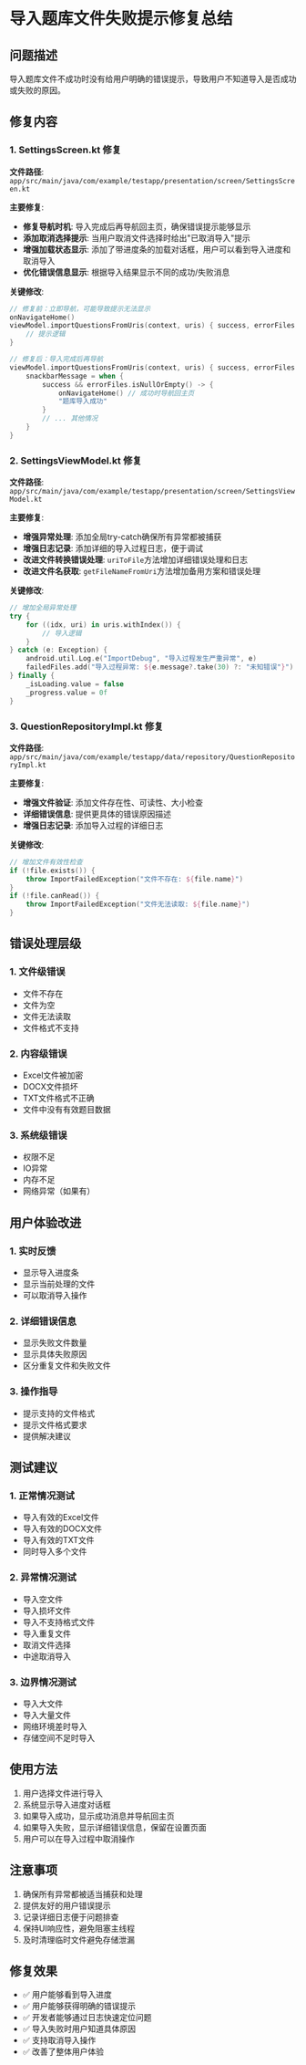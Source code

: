 # 导入题库文件失败提示修复总结

## 问题描述
导入题库文件不成功时没有给用户明确的错误提示，导致用户不知道导入是否成功或失败的原因。

## 修复内容

### 1. SettingsScreen.kt 修复
**文件路径**: `app/src/main/java/com/example/testapp/presentation/screen/SettingsScreen.kt`

**主要修复**:
- **修复导航时机**: 导入完成后再导航回主页，确保错误提示能够显示
- **添加取消选择提示**: 当用户取消文件选择时给出"已取消导入"提示
- **增强加载状态显示**: 添加了带进度条的加载对话框，用户可以看到导入进度和取消导入
- **优化错误信息显示**: 根据导入结果显示不同的成功/失败消息

**关键修改**:
```kotlin
// 修复前：立即导航，可能导致提示无法显示
onNavigateHome()
viewModel.importQuestionsFromUris(context, uris) { success, errorFiles ->
    // 提示逻辑
}

// 修复后：导入完成后再导航
viewModel.importQuestionsFromUris(context, uris) { success, errorFiles ->
    snackbarMessage = when {
        success && errorFiles.isNullOrEmpty() -> {
            onNavigateHome() // 成功时导航回主页
            "题库导入成功"
        }
        // ... 其他情况
    }
}
```

### 2. SettingsViewModel.kt 修复
**文件路径**: `app/src/main/java/com/example/testapp/presentation/screen/SettingsViewModel.kt`

**主要修复**:
- **增强异常处理**: 添加全局try-catch确保所有异常都被捕获
- **增强日志记录**: 添加详细的导入过程日志，便于调试
- **改进文件转换错误处理**: `uriToFile`方法增加详细错误处理和日志
- **改进文件名获取**: `getFileNameFromUri`方法增加备用方案和错误处理

**关键修改**:
```kotlin
// 增加全局异常处理
try {
    for ((idx, uri) in uris.withIndex()) {
        // 导入逻辑
    }
} catch (e: Exception) {
    android.util.Log.e("ImportDebug", "导入过程发生严重异常", e)
    failedFiles.add("导入过程异常: ${e.message?.take(30) ?: "未知错误"}")
} finally {
    _isLoading.value = false
    _progress.value = 0f
}
```

### 3. QuestionRepositoryImpl.kt 修复
**文件路径**: `app/src/main/java/com/example/testapp/data/repository/QuestionRepositoryImpl.kt`

**主要修复**:
- **增强文件验证**: 添加文件存在性、可读性、大小检查
- **详细错误信息**: 提供更具体的错误原因描述
- **增强日志记录**: 添加导入过程的详细日志

**关键修改**:
```kotlin
// 增加文件有效性检查
if (!file.exists()) {
    throw ImportFailedException("文件不存在: ${file.name}")
}
if (!file.canRead()) {
    throw ImportFailedException("文件无法读取: ${file.name}")
}
```

## 错误处理层级

### 1. 文件级错误
- 文件不存在
- 文件为空
- 文件无法读取
- 文件格式不支持

### 2. 内容级错误
- Excel文件被加密
- DOCX文件损坏
- TXT文件格式不正确
- 文件中没有有效题目数据

### 3. 系统级错误
- 权限不足
- IO异常
- 内存不足
- 网络异常（如果有）

## 用户体验改进

### 1. 实时反馈
- 显示导入进度条
- 显示当前处理的文件
- 可以取消导入操作

### 2. 详细错误信息
- 显示失败文件数量
- 显示具体失败原因
- 区分重复文件和失败文件

### 3. 操作指导
- 提示支持的文件格式
- 提示文件格式要求
- 提供解决建议

## 测试建议

### 1. 正常情况测试
- 导入有效的Excel文件
- 导入有效的DOCX文件
- 导入有效的TXT文件
- 同时导入多个文件

### 2. 异常情况测试
- 导入空文件
- 导入损坏文件
- 导入不支持格式文件
- 导入重复文件
- 取消文件选择
- 中途取消导入

### 3. 边界情况测试
- 导入大文件
- 导入大量文件
- 网络环境差时导入
- 存储空间不足时导入

## 使用方法

1. 用户选择文件进行导入
2. 系统显示导入进度对话框
3. 如果导入成功，显示成功消息并导航回主页
4. 如果导入失败，显示详细错误信息，保留在设置页面
5. 用户可以在导入过程中取消操作

## 注意事项

1. 确保所有异常都被适当捕获和处理
2. 提供友好的用户错误提示
3. 记录详细日志便于问题排查
4. 保持UI响应性，避免阻塞主线程
5. 及时清理临时文件避免存储泄漏

## 修复效果

- ✅ 用户能够看到导入进度
- ✅ 用户能够获得明确的错误提示
- ✅ 开发者能够通过日志快速定位问题
- ✅ 导入失败时用户知道具体原因
- ✅ 支持取消导入操作
- ✅ 改善了整体用户体验
